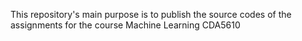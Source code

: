 This repository's main purpose is to publish the source codes of the assignments for the course Machine Learning CDA5610
